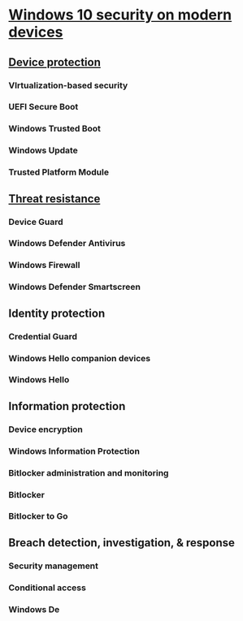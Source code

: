 # [Windows 10 security on modern devices](index.md)
## [Device protection](/windows/device-security/index)
### VIrtualization-based security
### UEFI Secure Boot
### Windows Trusted Boot
### Windows Update
### Trusted Platform Module
## [Threat resistance](/windows/threat-protection)
### Device Guard
### Windows Defender Antivirus
### Windows Firewall
### Windows Defender Smartscreen
## Identity protection
### Credential Guard
### Windows Hello companion devices
### Windows Hello
## Information protection
### Device encryption
### Windows Information Protection
### Bitlocker administration and monitoring
### Bitlocker
### Bitlocker to Go
## Breach detection, investigation, & response
### Security management
### Conditional access
### Windows De

